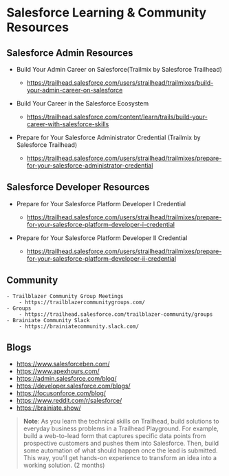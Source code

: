 # Salesforce Learning & Community Resources

## Salesforce Admin Resources

- Build Your Admin Career on Salesforce(Trailmix by Salesforce Trailhead)
    - https://trailhead.salesforce.com/users/strailhead/trailmixes/build-your-admin-career-on-salesforce

- Build Your Career in the Salesforce Ecosystem
    - https://trailhead.salesforce.com/content/learn/trails/build-your-career-with-salesforce-skills

- Prepare for Your Salesforce Administrator Credential (Trailmix by Salesforce Trailhead)
    - https://trailhead.salesforce.com/users/strailhead/trailmixes/prepare-for-your-salesforce-administrator-credential


## Salesforce Developer Resources

- Prepare for Your Salesforce Platform Developer I Credential
    - https://trailhead.salesforce.com/users/strailhead/trailmixes/prepare-for-your-salesforce-platform-developer-i-credential

- Prepare for Your Salesforce Platform Developer II Credential
    - https://trailhead.salesforce.com/users/strailhead/trailmixes/prepare-for-your-salesforce-platform-developer-ii-credential


## Community
    - Trailblazer Community Group Meetings
        - https://trailblazercommunitygroups.com/
    - Groups
        - https://trailhead.salesforce.com/trailblazer-community/groups
    - Brainiate Community Slack
        - https://brainiatecommunity.slack.com/


## Blogs

- https://www.salesforceben.com/
- https://www.apexhours.com/
- https://admin.salesforce.com/blog/
- https://developer.salesforce.com/blogs/
- https://focusonforce.com/blog/
- https://www.reddit.com/r/salesforce/
- https://brainiate.show/


> **Note**: As you learn the technical skills on Trailhead, build solutions to everyday business problems in a Trailhead Playground. For example, build a web-to-lead form that captures specific data points from prospective customers and pushes them into Salesforce. Then, build some automation of what should happen once the lead is submitted. This way, you’ll get hands-on experience to transform an idea into a working solution. (2 months)


